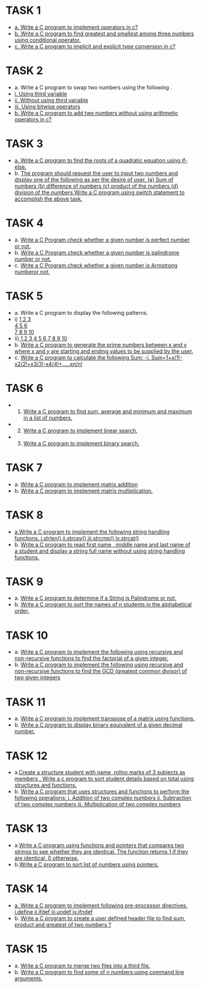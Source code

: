# TASK 1[](https://github.com/prabhasg03/Task-Codes/tree/C-language/C%20Language/Task%201)
- [a. Write a C program to implement operators in c?](https://github.com/prabhasg03/Task-Codes/blob/C-language/C%20Language/Task%201/1a.c)
- [b. Write a C program to find greatest and smallest among three numbers using conditional operator.](https://github.com/prabhasg03/Task-Codes/blob/C-language/C%20Language/Task%201/1b.c)
- [c. Write a C program to implicit and explicit type conversion in c?](https://github.com/prabhasg03/Task-Codes/blob/C-language/C%20Language/Task%201/1c.c)
# TASK 2[](https://github.com/prabhasg03/Task-Codes/tree/C-language/C%20Language/Task%202)
- a. Write a C program to swap two numbers using the following .
 - [i. Using third variable](https://github.com/prabhasg03/Task-Codes/blob/C-language/C%20Language/Task%202/2a/i.c)
 - [ii. Without using third variable](https://github.com/prabhasg03/Task-Codes/blob/C-language/C%20Language/Task%202/2a/ii.c)
 - [iii. Using bitwise operators](https://github.com/prabhasg03/Task-Codes/blob/C-language/C%20Language/Task%202/2a/iii.c) 
- [b. Write a C program to add two numbers without using arithmetic operators in c?](https://github.com/prabhasg03/Task-Codes/blob/C-language/C%20Language/Task%202/2b.c)
# TASK 3
- [a. Write a C program to find the roots of a quadratic equation using if-else.](https://github.com/prabhasg03/Task-Codes/blob/C-language/C%20Language/Task%203/3a.c)
- b. [The program should request the user to input two numbers and display one of the following as per the desire of user.
   (a) Sum of numbers
   (b) difference of numbers
   (c) product of the numbers
   (d) division of the numbers
  Write a C program using switch statement to accomplish the above task.](https://github.com/prabhasg03/Task-Codes/blob/C-language/C%20Language/Task%203/3b.c)
# TASK 4
- a. [Write a C Program check whether a given number is perfect number or not.](https://github.com/prabhasg03/Task-Codes/blob/C-language/C%20Language/Task%204/4a.c)
- b. [Write a C Program check whether a given number is palindrome number or not.](https://github.com/prabhasg03/Task-Codes/blob/C-language/C%20Language/Task%204/4b.c)
- c. [Write a C Program check whether a given number is Armstrong numberor not.](https://github.com/prabhasg03/Task-Codes/blob/C-language/C%20Language/Task%204/4c.c)
# TASK 5
- a. Write a C program to display the following patterns.
- i) [1
      2 3          
      4 5 6       
      7 8 9 10](https://github.com/prabhasg03/Task-Codes/blob/C-language/C%20Language/Task%205/5a/i.c)
- ii)[  1
       2 3
      4 5 6
     7 8 9 10](https://github.com/prabhasg03/Task-Codes/blob/C-language/C%20Language/Task%205/5a/ii.c)
- b. [Write a C program to generate the prime numbers between x and y where x and y are starting and ending values to be supplied by the user.](https://github.com/prabhasg03/Task-Codes/blob/C-language/C%20Language/Task%205/5b.c)
- c. [Write a C program to calculate the following Sum: 
    -i. Sum=1+x/1!-x2/2!+x3/3!-x4/4!+…..xn/n!](https://github.com/prabhasg03/Task-Codes/blob/C-language/C%20Language/Task%205/5c.c)
# TASK 6
- 1) [Write a C program to find sum, average and minimum and maximum in a list of numbers.](https://github.com/prabhasg03/Task-Codes/blob/C-language/C%20Language/Task%206/1.c)
- 2) [Write a C program to implement linear search.](https://github.com/prabhasg03/Task-Codes/blob/C-language/C%20Language/Task%206/2.c)
- 3) [Write a C program to implement binary search.](https://github.com/prabhasg03/Task-Codes/blob/C-language/C%20Language/Task%206/3.c)
# TASK 7
- a. [Write a C program to implement matrix addition](https://github.com/prabhasg03/Task-Codes/blob/C-language/C%20Language/Task%207/7a.c)
- b. [Write a C program to implement matrix multiplication.](https://github.com/prabhasg03/Task-Codes/blob/C-language/C%20Language/Task%207/7b.c)
# TASK 8
- [a.Write a C program to implement the following string handling functions.
   i.strlen()
   ii.strcpy()
   iii.strcmp()
   iv.strcat()](https://github.com/prabhasg03/Task-Codes/tree/C-language/C%20Language/Task%208/8a.c)
- b. [Write a C program to read first name , middle name and last name of a student and display a string full name without using string handling functions.](https://github.com/prabhasg03/Task-Codes/tree/C-language/C%20Language/Task%208/8b.c)
# TASK 9
- a. [Write a C program to determine if a String is Palindrome or not.](https://github.com/prabhasg03/Task-Codes/blob/C-language/C%20Language/Task%209/9a.c)
- b. [Write a C program to sort the names of n students in the alphabetical order.](https://github.com/prabhasg03/Task-Codes/blob/C-language/C%20Language/Task%209/9b.c) 
# TASK 10
- a. [Write a C program to implement the following using recursive and non-recursive functions to find the factorial of a given integer.](https://github.com/prabhasg03/Task-Codes/blob/C-language/C%20Language/Task%2010/10a.c)
- b. [Write a C program to implement the following using recursive and non-recursive functions to find the GCD (greatest common divisor) of two given integers](https://github.com/prabhasg03/Task-Codes/blob/C-language/C%20Language/Task%2010/10b.c)
# TASK 11
- a. [Write a C program to implement transpose of a matrix using functions.](https://github.com/prabhasg03/Task-Codes/blob/C-language/C%20Language/Task%2011/11a.c)
- b. [Write a C program to display binary equivalent of a given decimal number.](https://github.com/prabhasg03/Task-Codes/blob/C-language/C%20Language/Task%2011/11b.c)
# TASK 12
- a.[Create a structure student with name ,rollno,marks of 3 subjects as members . Write a c program to sort student details based on total using structures and functions.](https://github.com/prabhasg03/Task-Codes/blob/C-language/C%20Language/Task%2012/12a.c)
- b. [Write a C program that uses structures and functions to perform the following operations: 
  i. Addition of two complex numbers
  ii. Subtraction of two complex numbers 
  iii. Multiplication of two complex numbers](https://github.com/prabhasg03/Task-Codes/blob/C-language/C%20Language/Task%2012/12b.c) 
# TASK 13
- a.[Write a C program using functions and pointers that compares two strings to see whether they are identical. The function returns 1 if they are identical, 0 otherwise.](https://github.com/prabhasg03/Task-Codes/blob/C-language/C%20Language/Task%2013/13a.c) 
- b.[Write a C program to sort list of numbers using pointers.](https://github.com/prabhasg03/Task-Codes/blob/C-language/C%20Language/Task%2013/13b.c)
# TASK 14
- [a. Write a C program to implement following pre-processor directives.
  i.define
  ii.ifdef
  iii.undef
  iv.ifndef](https://github.com/prabhasg03/Task-Codes/blob/C-language/C%20Language/Task%2014/14.c)
- b. [Write a C program to create a user defined header file to find sum, product and greatest of two numbers ?](https://github.com/prabhasg03/Task-Codes/tree/C-language/C%20Language/Task%2014/14b)
# TASK 15
- a. [Write a C program to merge two files into a third file.](https://github.com/prabhasg03/Task-Codes/tree/C-language/C%20Language/Task%2015/15a/15a.c)
- b. [Write a C program to find some of n numbers using command line arguments.](https://github.com/prabhasg03/Task-Codes/tree/C-language/C%20Language/Task%2015/15b.c)
